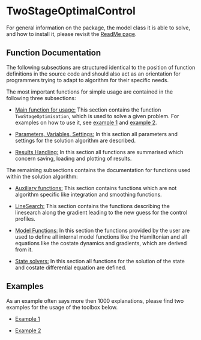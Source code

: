 # TwoStageOptimalControl

For general information on the package, the model class it is able to solve, and how to install it, please revisit the [ReadMe page](../../README.md).


## Function Documentation

The following subsections are structured identical to the position of function definitions in the source code and should also act as an orientation for programmers trying to adapt to algorithm for their specific needs.

The most important functions for simple usage are contained in the following three subsections:

- [Main function for usage:](Functions/MainFunction.md) This section contains the function ```TwoStageOptimisation```, which is used to solve a given problem. For examples on how to use it, see [example 1](Examples/Test1.md) and [example 2](Examples/Test2.md).

- [Parameters, Variables, Settings:](Functions/ParametersVariablesSettings.md) In this section all parameters and settings for the solution algorithm are described.

- [Results Handling:](Functions/ResultsHandling.md) In this section all functions are summarised which concern saving, loading and plotting of results.

The remaining subsections contains the documentation for functions used within the solution algorithm:

 - [Auxiliary functions:](Functions/AuxiliaryFunction.md) This section contains functions which are not algorithm specific like integration and smoothing functions.

 - [LineSearch:](Functions/LineSearch.md) This section contains the functions describing the linesearch along the gradient leading to the new guess for the control profiles.

 - [Model Functions:](Functions/ModelFunctions.md) In this section the functions provided by the user are used to define all internal model functions like the Hamiltonian and all equations like the costate dynamics and gradients, which are derived from it.

 - [State solvers:](Functions/StateSolvers.md) In this section all functions for the solution of the state and costate differential equation are defined.

## Examples

As an example often says more then 1000 explanations, please find two examples for the usage of the toolbox below.

 - [Example 1](Examples/Test1.md)

 - [Example 2](Examples/Test2.md)